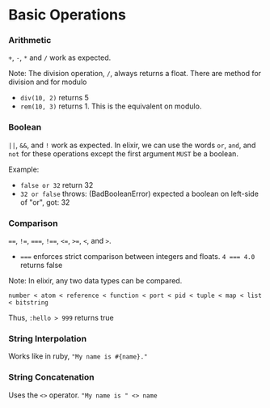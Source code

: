 # Basic Operations

### Arithmetic
`+`, `-`, `*` and `/` work as expected.

Note: The division operation, `/`, always returns a float.
There are method for division and for modulo
- `div(10, 2)` returns 5
- `rem(10, 3)` returns 1. This is the equivalent on modulo.

### Boolean
`||`, `&&`, and `!` work as expected.
In elixir, we can use the words `or`, `and`, and `not` for these operations except the first argument `MUST` be a boolean.

Example:
- `false or 32` return 32
- `32 or false` throws: (BadBooleanError) expected a boolean on left-side of "or", got: 32

### Comparison
`==`, `!=`, `===`, `!==`, `<=`, `>=`, `<`, and `>`.
- `===` enforces strict comparison between integers and floats. `4 === 4.0` returns false

Note: In elixir, any two data types can be compared.

`number < atom < reference < function < port < pid < tuple < map < list < bitstring`

Thus, `:hello > 999` returns true


### String Interpolation
Works like in ruby, `"My name is #{name}."`

### String Concatenation
Uses the `<>` operator. `"My name is " <> name`





